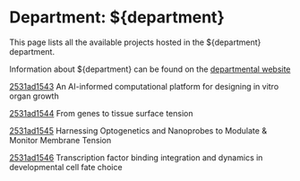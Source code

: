 # Department: **${department}**

This page lists all the available projects hosted in the ${department} department.

Information about ${department} can be found on the [departmental website](https://www.ucl.ac.uk/lmcb)

[2531ad1543](../projects/2531ad1543.md) An AI-informed computational platform for designing in vitro organ growth

[2531ad1544](../projects/2531ad1544.md) From genes to tissue surface tension

[2531ad1545](../projects/2531ad1545.md) Harnessing Optogenetics and Nanoprobes to Modulate & Monitor Membrane Tension

[2531ad1546](../projects/2531ad1546.md) Transcription factor binding integration and dynamics in developmental cell fate choice


